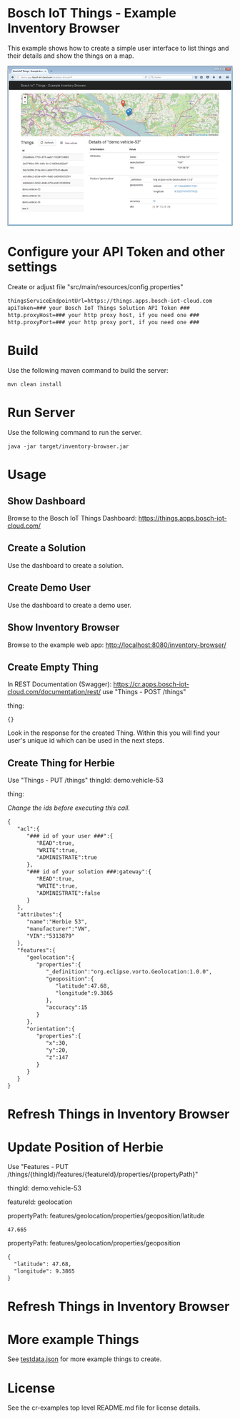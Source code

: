 # Bosch IoT Things - Example Inventory Browser

This example shows how to create a simple user interface to list things and their details and show the things on a map.

![Screenshot](screenshot.png)

# Configure your API Token and other settings

Create or adjust file "src/main/resources/config.properties"

```
thingsServiceEndpointUrl=https://things.apps.bosch-iot-cloud.com
apiToken=### your Bosch IoT Things Solution API Token ###
http.proxyHost=### your http proxy host, if you need one ###
http.proxyPort=### your http proxy port, if you need one ###
```

# Build

Use the following maven command to build the server:
```
mvn clean install
```

# Run Server

Use the following command to run the server.
```
java -jar target/inventory-browser.jar
```

# Usage

## Show Dashboard

Browse to the Bosch IoT Things Dashboard: <https://things.apps.bosch-iot-cloud.com/>

## Create a Solution

Use the dashboard to create a solution.

## Create Demo User

Use the dashboard to create a demo user.

## Show Inventory Browser

Browse to the example web app: <http://localhost:8080/inventory-browser/>

## Create Empty Thing

In REST Documentation (Swagger): <https://cr.apps.bosch-iot-cloud.com/documentation/rest/>
use "Things - POST /things"

thing:
```
{}
```

Look in the response for the created Thing. Within this you will find your user's unique id which can be used in the next steps.

## Create Thing for Herbie

Use "Things - PUT /things"
thingId: demo:vehicle-53

thing:

_Change the ids before executing this call._
```
{
   "acl":{
      "### id of your user ###":{
         "READ":true,
         "WRITE":true,
         "ADMINISTRATE":true
      },
      "### id of your solution ###:gateway":{
         "READ":true,
         "WRITE":true,
         "ADMINISTRATE":false
      }
   },
   "attributes":{
      "name":"Herbie 53",
      "manufacturer":"VW",
      "VIN":"5313879"
   },
   "features":{
      "geolocation":{
         "properties":{
            "_definition":"org.eclipse.vorto.Geolocation:1.0.0",
            "geoposition":{
               "latitude":47.68,
               "longitude":9.3865
            },
            "accuracy":15
         }
      },
      "orientation":{
         "properties":{
            "x":30,
            "y":20,
            "z":147
         }
      }
   }
}
```

# Refresh Things in Inventory Browser

# Update Position of Herbie

Use "Features - PUT /things/{thingId}/features/{featureId}/properties/{propertyPath}"

thingId: demo:vehicle-53

featureId: geolocation

propertyPath: features/geolocation/properties/geoposition/latitude
```
47.665
```

propertyPath: features/geolocation/properties/geoposition
```
{
  "latitude": 47.68,
  "longitude": 9.3865
}
```

# Refresh Things in Inventory Browser

# More example Things

See [testdata.json](testdata.json) for more example things to create.

# License

See the cr-examples top level README.md file for license details.